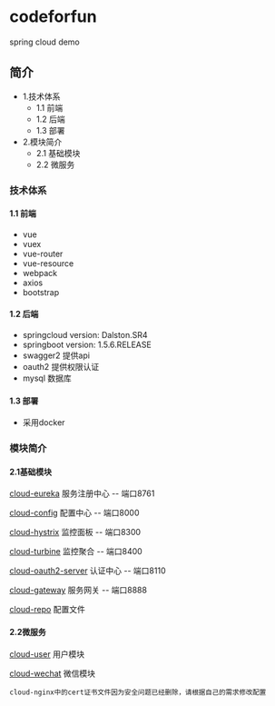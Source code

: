 # codeforfun
spring cloud demo

## 简介

- 1.技术体系
  - 1.1 前端
  - 1.2 后端
  - 1.3 部署
- 2.模块简介
  - 2.1 基础模块
  - 2.2 微服务

### 技术体系

#### 1.1 前端

- vue
- vuex
- vue-router
- vue-resource
- webpack
- axios
- bootstrap

#### 1.2 后端

- springcloud version: Dalston.SR4
- springboot version: 1.5.6.RELEASE
- swagger2 提供api
- oauth2 提供权限认证
- mysql 数据库 

#### 1.3 部署

- 采用docker

### 模块简介

#### 2.1基础模块

[cloud-eureka](cloud-eureka) 服务注册中心 -- 端口8761

[cloud-config](cloud-config) 配置中心 -- 端口8000

[cloud-hystrix](cloud-hystrix) 监控面板 -- 端口8300

[cloud-turbine](cloud-turbine) 监控聚合 -- 端口8400

[cloud-oauth2-server](cloud-oauth2-server) 认证中心 -- 端口8110

[cloud-gateway](cloud-gateway) 服务网关 -- 端口8888

[cloud-repo](cloud-repo) 配置文件

#### 2.2微服务

[cloud-user](cloud-user) 用户模块

[cloud-wechat](cloud-wechat) 微信模块


`cloud-nginx中的cert证书文件因为安全问题已经删除，请根据自己的需求修改配置`